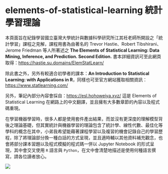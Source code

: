 # elements-of-statistical-learning 統計學習理論

本頁面旨在紀錄學習國立臺灣大學統計與數據科學研究所江其衽老師所開設之「統計學習」課程之見解，課程用書為由著名的 Trevor Hastie、Robert Tibshirani、Jerome Friedman 等人所著述之 
**The Elements of Statistical Learning: Data Mining, Inference, and Prediction. Second Edition.**
書本詳細資訊可至此網頁取得：https://hastie.su.domains/ElemStatLearn/

除此書之外，另外有較適合初學者的課本：**An Introduction to Statistical Learning: with Applications in R**，同樣也可至官方網站獲取相關資訊：https://www.statlearning.com/

另外，筆記內部分內容會採自：https://esl.hohoweiya.xyz/ 這是 Elements of Statistical Learning 在網路上的中文翻譯，並且擁有大多數章節的內容以及程式碼重現。

在學習機器學習時，很多人都是使用套件產出結果，而並沒有更深度的理解模型背後之理論基礎，但其實統計與機器學習的理論包含了統計學、線性代數、最佳化等學科的概念在其中，小弟我希望能藉著課程學習以及複習的機會記錄自己的學習歷程，除了將理論部分換一種白話的方式呈現，並且適時輔以其他資料補充觀念，也會將部分課本習題以及程式模擬的程式碼一併以 Jupyter Notebook 的形式呈現，其中會交叉使用 `R` 語言與 `Python`，在文中會清楚地描述是使用何種語言撰寫，請各位讀者放心。

![](https://i.imgur.com/l0UNvL0.jpg)

